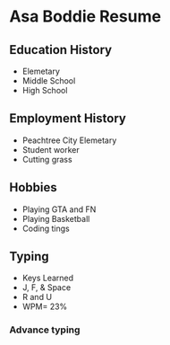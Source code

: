 # Asa Boddie Resume

## Education History
- Elemetary
- Middle School
- High School

## Employment History
- Peachtree City Elemetary 
- Student worker 
- Cutting grass

## Hobbies
- Playing GTA and FN
- Playing Basketball
- Coding tings

## Typing
- Keys Learned
-  J, F, & Space
-  R and U
-  WPM= 23%
### Advance typing
  
